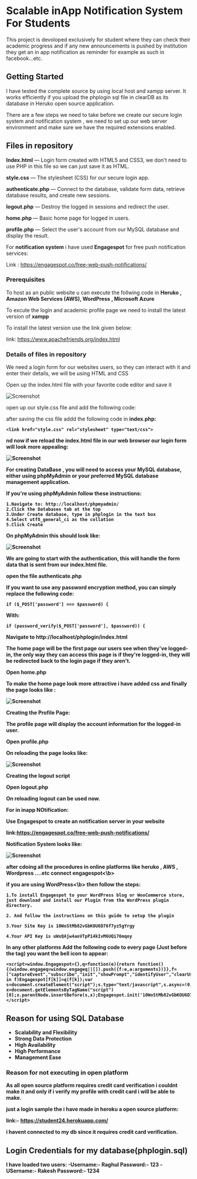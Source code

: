 # Scalable inApp Notification System For Students

This project is devoloped exclusively for student where they can check their academic progress and if any new announcements is pushed by institution they get an in app notification as reminder for example as such in facebook...etc.

## Getting Started

 I have tested the complete source by using local host and xampp server. It works efficiently if you upload the phplogin sql file in clearDB as its database in Heruko open source application.
 
 There are a few steps we need to take before we create our secure login system and notification system , we need to set up our web server environment and make sure we have the required extensions enabled.
 
 ## Files in repository

  <b>Index.html</b>       — Login form created with HTML5 and CSS3, we don't need to use PHP in this file so we can just save it as HTML.
  
  <b>style.css</b>        — The stylesheet (CSS) for our secure login app.
  
  <b>authenticate.php</b> — Connect to the database, validate form data, retrieve database results, and create new sessions.
  
  <b>logout.php</b>       — Destroy the logged in sessions and redirect the user.
  
  <b>home.php </b>        — Basic home page for logged in users.
  
  <b>profile.php</b>      — Select the user's account from our MySQL database and display the result.
  
  For <b>notification system</b> i have used <b>Engagespot</b> for free push notification services:
  
  Link : https://engagespot.co/free-web-push-notifications/
  
### Prerequisites

To host as an public website u can execute the follwing code in <b>Heruko , Amazon Web Services (AWS), WordPress , Microsoft Azure</b> 

To excute the login and academic profile page we need to install the latest version of <b>xampp</b>

To install the latest version use the link given below:
  
 link: https://www.apachefriends.org/index.html


### Details of files in repository
 
We need a login form for our websites users, so they can interact with it and enter their details, we will be using HTML and CSS 

Open up the index.html file with your favorite code editor and save it

![Screenshot](indexwithoutcss.png)

open up our style.css file and add the following code:

after saving the css file addd the following code in <b>index.php<b>:
 
```
<link href="style.css" rel="stylesheet" type="text/css">
```

nd now if we reload the index.html file in our web browser our login form will look more appealing: 

![Screenshot](index.png)

For creating <b>DataBase</b> , you will need to access your MySQL database, either using phpMyAdmin or your preferred MySQL database management application.

If you're using phpMyAdmin follow these instructions:

    1.Navigate to: http://localhost/phpmyadmin/
    2.Click the Databases tab at the top
    3.Under Create database, type in phplogin in the text box
    4.Select utf8_general_ci as the collation
    5.Click Create
  
On <b>phpMyAdmin</b> this should look like:

![Screenshot](db.png)

We are going to start with the authentication, this will handle the form data that is sent from our index.html file.

open the file <b>authenticate.php</b>

If you want to use any password encryption method, you can simply replace the following code:

```
if ($_POST['password'] === $password) {
```

With:

```
if (password_verify($_POST['password'], $password)) {
```
Navigate to <b>http://localhost/phplogin/index.html</b>

The home page will be the first page our users see when they've logged-in, the only way they can access this page is if they're logged-in, they will be redirected back to the login page if they aren't.

Open <b>home.php</b>

To make the home page look more attractive i have added css and finally the page looks like : 

![Screenshot](home.png)

Creating the Profile Page:

The profile page will display the account information for the logged-in user.

Open <b>profile.php</b>

On reloading the page looks like: 

![Screenshot](profile.png)

Creating the logout script

Open <b>logout.php</b>

On reloading <b>logout</b> can be used now.

For in inapp NOtification:

Use Engagespot to create an notification server in your website 

link:https://engagespot.co/free-web-push-notifications/

Notification System looks like:

![Screenshot](notification.png)

after cdoing all the procedures in online platforms like <b>heruko , AWS , Wordpress ....etc connect <b>engagespot<\b>
 
 if you are using <b>WordPress<\b> then follow the steps:

    1.To install Engagespot to your WordPress blog or WooCommerce store, just download and install our Plugin from the WordPress plugin directory.

    2. And follow the instructions on this guide to setup the plugin

    3.Your Site Key is 10WoStMb82vGbKOU6D76f7yz5gYrgy

    4.Your API Key is uWxQAjw4aoVTpP14kIvM6UQi76mqoy
  
  In any other platforms Add the following code to every page (Just before the </head>tag) you want the bell icon to appear:
  
  ```
<script>window.Engagespot={},q=function(e){return function(){(window.engageq=window.engageq||[]).push({f:e,a:arguments})}},f=["captureEvent","subscribe","init","showPrompt","identifyUser","clearUser"];for(k in f)Engagespot[f[k]]=q(f[k]);var s=document.createElement("script");s.type="text/javascript",s.async=!0,s.src="https://cdn.engagespot.co/EngagespotSDK.2.0.js";var x=document.getElementsByTagName("script")[0];x.parentNode.insertBefore(s,x);Engagespot.init('10WoStMb82vGbKOU6D76f7yz5gYrgy');</script>
```
 
## Reason for using SQL Database

 - Scalability and Flexibility
 - Strong Data Protection
 - High Availability
 - High Performance
 - Management Ease

### Reason for not executing in open platform 

As all open source platform requires credit card verification i couldnt make it and only if i verify my profile with credit card i will be able to make.

just a login sample the i have made in heroku a open source platform:

link:- https://student24.herokuapp.com/

i havent connected to my db since it requires credit card verification.

## Login Credentials for my database(phplogin.sql)

I have loaded two users:
    -Username:- <b>Raghul</b> Password:- <b>123</b>
    -USername:- <b>Rakesh</b> Password:- <b>1234</b>


```
